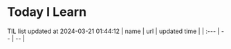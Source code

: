# Today I Learn 
TIL list updated at 2024-03-21 01:44:12
| name | url | updated time |
| :--- | -- | -- |
